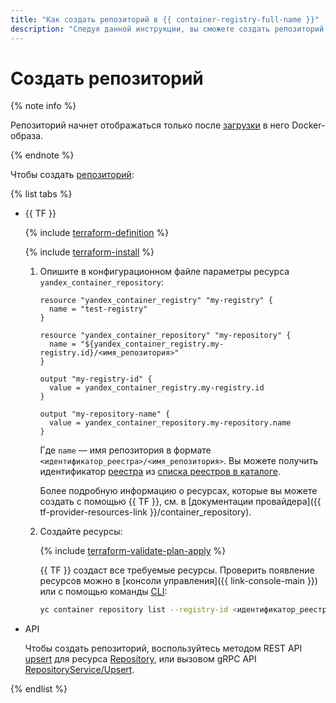 ```yaml
---
title: "Как создать репозиторий в {{ container-registry-full-name }}"
description: "Следуя данной инструкции, вы сможете создать репозиторий." 
---
```


# Создать репозиторий

{% note info %}

Репозиторий начнет отображаться только после [загрузки](../../operations/docker-image/docker-image-push.md) в него Docker-образа.

{% endnote %}

Чтобы создать [репозиторий](../../concepts/repository.md):

{% list tabs %}

- {{ TF }}

  {% include [terraform-definition](../../../_tutorials/terraform-definition.md) %}

  {% include [terraform-install](../../../_includes/terraform-install.md) %}

  1. Опишите в конфигурационном файле параметры ресурса `yandex_container_repository`:

     ```hcl
     resource "yandex_container_registry" "my-registry" {
       name = "test-registry"
     }
   
     resource "yandex_container_repository" "my-repository" {
       name = "${yandex_container_registry.my-registry.id}/<имя_репозитория>"
     }
   
     output "my-registry-id" {
       value = yandex_container_registry.my-registry.id
     }
   
     output "my-repository-name" {
       value = yandex_container_repository.my-repository.name
     }
     ```

     Где `name` — имя репозитория в формате `<идентификатор_реестра>/<имя_репозитория>`. Вы можете получить идентификатор [реестра](../../concepts/registry.md) из [списка реестров в каталоге](../registry/registry-list.md#registry-list).

     Более подробную информацию о ресурсах, которые вы можете создать с помощью {{ TF }}, см. в [документации провайдера]({{ tf-provider-resources-link }}/container_repository).

  1. Создайте ресурсы:

     {% include [terraform-validate-plan-apply](../../../_tutorials/terraform-validate-plan-apply.md) %}

     {{ TF }} создаст все требуемые ресурсы. Проверить появление ресурсов можно в [консоли управления]({{ link-console-main }}) или с помощью команды [CLI](../../../cli/quickstart.md):
      
     ```bash
     yc container repository list --registry-id <идентификатор_реестра>
     ```

- API

  Чтобы создать репозиторий, воспользуйтесь методом REST API [upsert](../../api-ref/Repository/upsert.md) для ресурса [Repository](../../api-ref/Repository/index.md), или вызовом gRPC API [RepositoryService/Upsert](../../api-ref/grpc/repository_service.md#Upsert).

{% endlist %}
